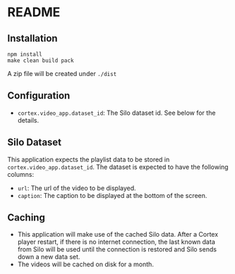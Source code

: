 README
======

Installation
------------
```
npm install
make clean build pack
```

A zip file will be created under `./dist`

Configuration
-------------
- `cortex.video_app.dataset_id`: The Silo dataset id. See below for the details.

Silo Dataset
------------
This application expects the playlist data to be stored in `cortex.video_app.dataset_id`. The dataset is expected to have the following columns:
- `url`: The url of the video to be displayed.
- `caption`: The caption to be displayed at the bottom of the screen.

Caching
-------
- This application will make use of the cached Silo data. After a Cortex player restart, if there is no internet connection, the last known data from Silo will be used until the connection is restored and Silo sends down a new data set.
- The videos will be cached on disk for a month.
